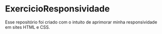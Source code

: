 # ExercicioResponsividade
Esse repositório foi criado com o intuito de aprimorar minha responsividade em sites HTML e CSS.
